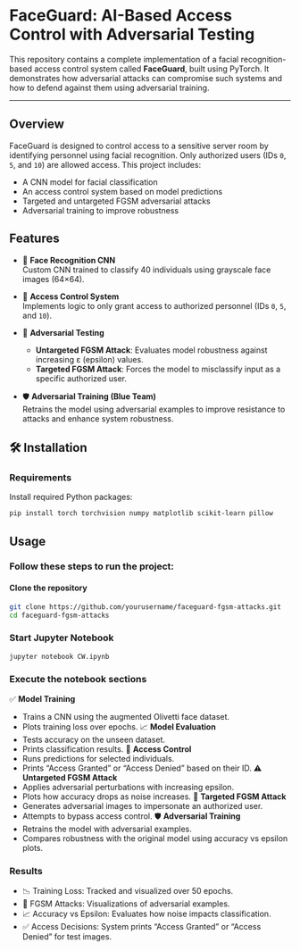 # FaceGuard: AI-Based Access Control with Adversarial Testing

This repository contains a complete implementation of a facial recognition-based access control system called **FaceGuard**, built using PyTorch. It demonstrates how adversarial attacks can compromise such systems and how to defend against them using adversarial training.

---

##  Overview

FaceGuard is designed to control access to a sensitive server room by identifying personnel using facial recognition. Only authorized users (IDs `0`, `5`, and `10`) are allowed access. This project includes:

- A CNN model for facial classification
- An access control system based on model predictions
- Targeted and untargeted FGSM adversarial attacks
- Adversarial training to improve robustness



## Features

- 🧠 **Face Recognition CNN**  
  Custom CNN trained to classify 40 individuals using grayscale face images (64×64).

- 🔐 **Access Control System**  
  Implements logic to only grant access to authorized personnel (IDs `0`, `5`, and `10`).

- 🧪 **Adversarial Testing**
  - **Untargeted FGSM Attack**: Evaluates model robustness against increasing ε (epsilon) values.
  - **Targeted FGSM Attack**: Forces the model to misclassify input as a specific authorized user.

- 🛡 **Adversarial Training (Blue Team)**  
  Retrains the model using adversarial examples to improve resistance to attacks and enhance system robustness.



## 🛠 Installation

### Requirements

Install required Python packages:

```bash
pip install torch torchvision numpy matplotlib scikit-learn pillow
```
##  Usage

### Follow these steps to run the project:
#### Clone the repository
```bash
git clone https://github.com/yourusername/faceguard-fgsm-attacks.git
cd faceguard-fgsm-attacks
```
### Start Jupyter Notebook
```bash
jupyter notebook CW.ipynb
```
### Execute the notebook sections
✅ **Model Training** 
- Trains a CNN using the augmented Olivetti face dataset.
- Plots training loss over epochs.
📈 **Model Evaluation**
- Tests accuracy on the unseen dataset.
- Prints classification results.
🔐 **Access Control**
- Runs predictions for selected individuals.
- Prints “Access Granted” or “Access Denied” based on their ID.
⚠️ **Untargeted FGSM Attack**
- Applies adversarial perturbations with increasing epsilon.
- Plots how accuracy drops as noise increases.
🎯 **Targeted FGSM Attack**
- Generates adversarial images to impersonate an authorized user.
- Attempts to bypass access control.
🛡 **Adversarial Training**
- Retrains the model with adversarial examples.
- Compares robustness with the original model using accuracy vs epsilon plots.

### Results
- 📉 Training Loss: Tracked and visualized over 50 epochs.
- 🧪 FGSM Attacks: Visualizations of adversarial examples.
- 📈 Accuracy vs Epsilon: Evaluates how noise impacts classification.
- ✅ Access Decisions: System prints “Access Granted” or “Access Denied” for test images.

